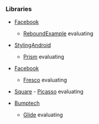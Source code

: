 ### Libraries
- [Facebook](https://github.com/facebook)
     - [Rebound](https://github.com/facebook/rebound)[Example](https://github.com/facebook/rebound) evaluating
 
- [StylingAndroid](https://github.com/StylingAndroid)
     - [Prism](https://github.com/StylingAndroid/Prism) evaluating

- [Facebook](https://github.com/facebook)
     - [Fresco](https://github.com/facebook/fresco) evaluating

- [Square](https://github.com/square)
      - [Picasso](https://github.com/square/picasso) evaluating

- [Bumptech](https://github.com/bumptech)
     - [Glide](https://github.com/bumptech/glide) evaluating
